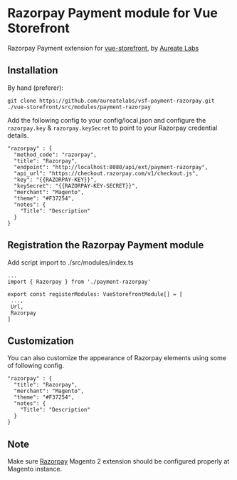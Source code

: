 # Razorpay Payment module for Vue Storefront
Razorpay Payment extension for [vue-storefront](https://github.com/DivanteLtd/vue-storefront), by [Aureate Labs](https://aureatelabs.com)

## Installation

By hand (preferer):
```
git clone https://github.com/aureatelabs/vsf-payment-razorpay.git ./vue-storefront/src/modules/payment-razorpay
```

Add the following config to your config/local.json and configure the `razorpay.key` & `razorpay.keySecret` to point to your Razorpay credential details.
```
"razorpay" : {
  "method_code": "razorpay",
  "title": "Razorpay",
  "endpoint": "http://localhost:8080/api/ext/payment-razorpay",
  "api_url": "https://checkout.razorpay.com/v1/checkout.js",
  "key": "{{RAZORPAY-KEY}}",
  "keySecret": "{{RAZORPAY-KEY-SECRET}}",
  "merchant": "Magento",
  "theme": "#F37254",
  "notes": {
    "Title": "Description"
  }
}
```

## Registration the Razorpay Payment module

Add script import to ./src/modules/index.ts
```
...
import { Razorpay } from './payment-razorpay'

export const registerModules: VueStorefrontModule[] = [
 ...,
 Url,
 Razorpay
]
```

## Customization

You can also customize the appearance of Razorpay elements using some of following config.
```
"razorpay" : {
  "title": "Razorpay",
  "merchant": "Magento",
  "theme": "#F37254",
  "notes": {
    "Title": "Description"
  }
}
```

## Note

Make sure [Razorpay](https://github.com/razorpay/razorpay-magento) Magento 2 extension should be configured properly at Magento instance.
